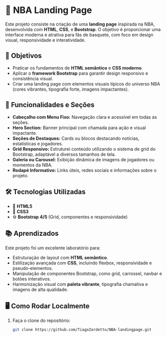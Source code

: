 # 🏀 NBA Landing Page

Este projeto consiste na criação de uma **landing page** inspirada na NBA, desenvolvida com **HTML**, **CSS**, e **Bootstrap**. O objetivo é proporcionar uma interface moderna e atrativa para fãs de basquete, com foco em design visual, responsividade e interatividade.

## 🎯 Objetivos

- Praticar os fundamentos de **HTML semântico** e **CSS moderno**.
- Aplicar o **framework Bootstrap** para garantir design responsivo e consistência visual.
- Criar uma landing page com elementos visuais típicos do universo NBA (cores vibrantes, tipografia forte, imagens impactantes).

## 🎨 Funcionalidades e Seções

- **Cabeçalho com Menu Fixo:** Navegação clara e acessível em todas as seções.
- **Hero Section:** Banner principal com chamada para ação e visual impactante.
- **Seções de Destaques:** Cards ou blocos destacando notícias, estatísticas e jogadores.
- **Grid Responsivo:** Estruturei conteúdo utilizando o sistema de grid do Bootstrap, adaptável a diversos tamanhos de tela.
- **Galeria ou Carousel:** Exibição dinâmica de imagens de jogadores ou momentos da NBA.
- **Rodapé Informativo:** Links úteis, redes sociais e informações sobre o projeto.

## 🛠 Tecnologias Utilizadas

- 🧱 **HTML5**
- 🎨 **CSS3**
- ⚙️ **Bootstrap 4/5** (Grid, componentes e responsividade)

## 📚 Aprendizados

Este projeto foi um excelente laboratório para:

- Estruturação de layout com **HTML semântico**.
- Estilização avançada com **CSS**, incluindo flexbox, responsividade e pseudo-elementos.
- Manipulação de componentes Bootstrap, como grid, carrossel, navbar e botões interativos.
- Harmonização visual com **paleta vibrante**, tipografia chamativa e imagens de alta qualidade.

## 🖥️ Como Rodar Localmente

1. Faça o clone do repositório:
   ```bash
   git clone https://github.com/TiagoZardetto/NBA-landingpage.git

